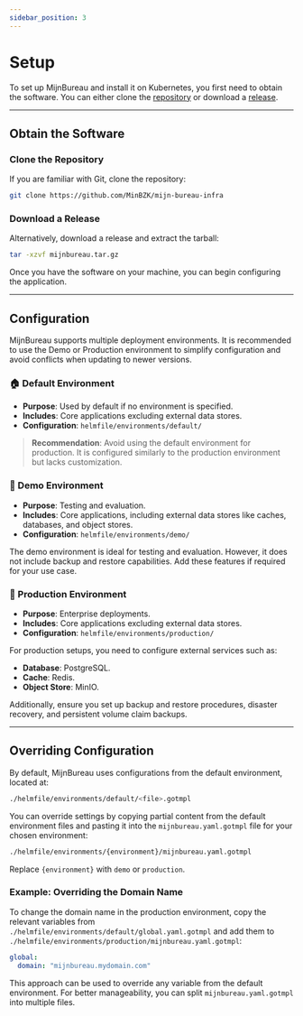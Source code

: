 ```yaml
---
sidebar_position: 3
---
```


# Setup

To set up MijnBureau and install it on Kubernetes, you first need to obtain the software. You can either clone the [repository](https://github.com/MinBZK/mijn-bureau-infra) or download a [release](https://github.com/MinBZK/mijn-bureau-infra/releases).

---

## Obtain the Software

### Clone the Repository

If you are familiar with Git, clone the repository:

```bash
git clone https://github.com/MinBZK/mijn-bureau-infra
```

### Download a Release

Alternatively, download a release and extract the tarball:

```bash
tar -xzvf mijnbureau.tar.gz
```

Once you have the software on your machine, you can begin configuring the application.

---

## Configuration

MijnBureau supports multiple deployment environments. It is recommended to use the Demo or Production environment to simplify configuration and avoid conflicts when updating to newer versions.

### 🏠 Default Environment

- **Purpose**: Used by default if no environment is specified.
- **Includes**: Core applications excluding external data stores.
- **Configuration**: `helmfile/environments/default/`

> **Recommendation**: Avoid using the default environment for production. It is configured similarly to the production environment but lacks customization.

### 🚀 Demo Environment

- **Purpose**: Testing and evaluation.
- **Includes**: Core applications, including external data stores like caches, databases, and object stores.
- **Configuration**: `helmfile/environments/demo/`

The demo environment is ideal for testing and evaluation. However, it does not include backup and restore capabilities. Add these features if required for your use case.

### 🏢 Production Environment

- **Purpose**: Enterprise deployments.
- **Includes**: Core applications excluding external data stores.
- **Configuration**: `helmfile/environments/production/`

For production setups, you need to configure external services such as:

- **Database**: PostgreSQL.
- **Cache**: Redis.
- **Object Store**: MinIO.

Additionally, ensure you set up backup and restore procedures, disaster recovery, and persistent volume claim backups.

---

## Overriding Configuration

By default, MijnBureau uses configurations from the default environment, located at:

```bash
./helmfile/environments/default/<file>.gotmpl
```

You can override settings by copying partial content from the default environment files and pasting it into the `mijnbureau.yaml.gotmpl` file for your chosen environment:

```bash
./helmfile/environments/{environment}/mijnbureau.yaml.gotmpl
```

Replace `{environment}` with `demo` or `production`.

### Example: Overriding the Domain Name

To change the domain name in the production environment, copy the relevant variables from `./helmfile/environments/default/global.yaml.gotmpl` and add them to `./helmfile/environments/production/mijnbureau.yaml.gotmpl`:

```yaml
global:
  domain: "mijnbureau.mydomain.com"
```

This approach can be used to override any variable from the default environment. For better manageability, you can split `mijnbureau.yaml.gotmpl` into multiple files.
